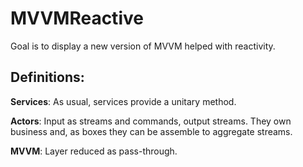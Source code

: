 # MVVMReactive

Goal is to display a new version of MVVM helped with reactivity.

## Definitions:

**Services**: As usual, services provide a unitary method.

**Actors**: Input as streams and commands, output streams. They own business and, as boxes they can be assemble to aggregate streams.

**MVVM**: Layer reduced as pass-through.
